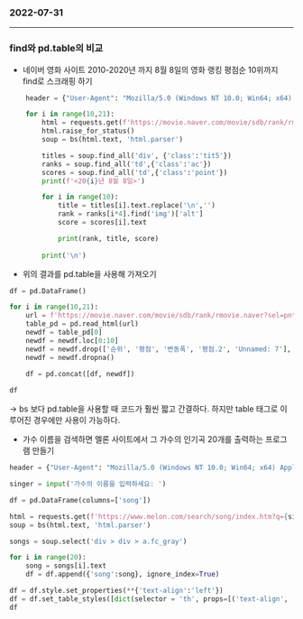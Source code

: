 ### 2022-07-31
--------------------
### **find와 pd.table의 비교**  
 

-  네이버 영화 사이트 2010-2020년 까지 8월 8일의 영화 랭킹 평점순 10위까지 find로 스크래핑 하기
```python
    header = {"User-Agent": "Mozilla/5.0 (Windows NT 10.0; Win64; x64) AppleWebKit/537.36 (KHTML, like Gecko) Chrome/103.0.0.0"}

    for i in range(10,21):
        html = requests.get(f'https://movie.naver.com/movie/sdb/rank/rmovie.naver?sel=pnt&date=20{i}0808', headers=header)
        html.raise_for_status()
        soup = bs(html.text, 'html.parser')

        titles = soup.find_all('div', {'class':'tit5'})
        ranks = soup.find_all('td',{'class':'ac'})
        scores = soup.find_all('td',{'class':'point'})
        print(f'<20{i}년 8월 8일>')

        for i in range(10):
            title = titles[i].text.replace('\n','')
            rank = ranks[i*4].find('img')['alt']
            score = scores[i].text

            print(rank, title, score)
        
        print('\n')
```  


- 위의 결과를 pd.table을 사용해 가져오기
```python
df = pd.DataFrame()

for i in range(10,21):
    url = f'https://movie.naver.com/movie/sdb/rank/rmovie.naver?sel=pnt&tg=0&date=20{i}0808'
    table_pd = pd.read_html(url)
    newdf = table_pd[0]
    newdf = newdf.loc[0:10]
    newdf = newdf.drop(['순위', '평점', '변동폭', '평점.2', 'Unnamed: 7'], axis=1)
    newdf = newdf.dropna()
    
    df = pd.concat([df, newdf])

df
```

-> bs 보다 pd.table을 사용할 때 코드가 훨씬 짧고 간결하다. 하지만 table 태그로 이루어진 경우에만 사용이 가능하다.  



- 가수 이름을 검색하면 멜론 사이트에서 그 가수의 인기곡 20개를 출력하는 프로그램 만들기
```python
header = {"User-Agent": "Mozilla/5.0 (Windows NT 10.0; Win64; x64) AppleWebKit/537.36 (KHTML, like Gecko) Chrome/103.0.0.0"}

singer = input('가수의 이름을 입력하세요: ')

df = pd.DataFrame(columns=['song'])

html = requests.get(f'https://www.melon.com/search/song/index.htm?q={singer}&section=&searchGnbYn=Y&kkoSpl=Y&kkoDpType=&mwkLogType=T', headers=header)
soup = bs(html.text, 'html.parser')

songs = soup.select('div > div > a.fc_gray')

for i in range(20):
    song = songs[i].text
    df = df.append({'song':song}, ignore_index=True)  

df = df.style.set_properties(**{'text-align':'left'})
df = df.set_table_styles([dict(selector = 'th', props=[('text-align', 'left')])])     
df    
```


